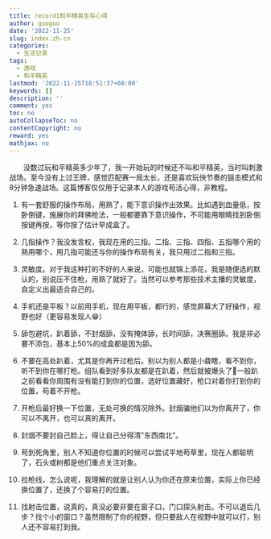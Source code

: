 ```yaml
---
title: record1和平精英生存心得
author: guoguo
date: '2022-11-25'
slug: index.zh-cn
categories:
  - 生活记录
tags:
  - 游戏
  - 和平精英
lastmod: '2022-11-25T18:51:37+08:00'
keywords: []
description: ''
comment: yes
toc: no
autoCollapseToc: no
contentCopyright: no
reward: yes
mathjax: no
---
```


<p style="text-indent:2em;font-size:;font-family:;">
没数过玩和平精英多少年了，我一开始玩的时候还不叫和平精英，当时叫刺激战场。至今没有上过王牌，感觉匹配赛一局太长，还是喜欢玩快节奏的狙击模式和8分钟急速战场。这篇博客仅仅用于记录本人的游戏苟活心得，非教程。
</p>

<!--more-->

1.  有一套舒服的操作布局，用熟了，能下意识操作出效果。比如遇到血量低，按卧倒键，施展你的拜佛枪法，一般都要靠下意识操作，不可能用眼睛找到卧倒按键再按，等你按了估计早成盒了。

2.  几指操作？我没发言权，我现在用的三指。二指、三指、四指、五指哪个用的熟用哪个，用几指可能还与你的操作布局有关，我只用过二指和三指。

3.  灵敏度。对于我这种打的不好的人来说，可能也就锦上添花，我是随便选的默认的，别说压不住枪，用熟了就好了。当然可以参考那些技术主播的灵敏度，自定义出最适合自己的。

4.  手机还是平板？以前用手机，现在用平板，都行的，感觉屏幕大了好操作，视野也好（更容易发现人😁）

5.  舔包避坑，趴着舔，不封烟舔，没有掩体舔，长时间舔，决赛圈舔。我是非必要不添包，基本上50%的成盒都是因为舔。

6.  不要在高处趴着，尤其是你再开过枪后。别以为别人都是小聋瞎，看不到你，听不到你在哪打枪。组队看到好多队友都是在趴着，然后就被爆头了🤣一般趴之前看看你周围有没有能打到你的位置，选好位置藏好，枪口对着你打到你的位置，苟着不开枪。

7.  开枪后最好换一下位置，无处可换的情况除外。封烟骗他们以为你离开了，你可以不离开，也可以真的离开。

8.  封烟不要封自己脸上，得让自己分得清\"东西南北\"。

9.  苟到死角里，别人不知道你位置的时候可以尝试平地苟草里，现在人都聪明了，石头或树都是他们重点关注对象。

10. 拉枪线，怎么说呢，我理解的就是让别人认为你还在原来位置，实际上你已经换位置了，还换了个容易打的位置。

11. 找射击位置，说真的，真没必要非要在窗子口，门口探头射击。不可以退后几步？找个小的窗口？虽然限制了你的视野，但只要敌人在视野中就可以打，别人还不容易打到我。
